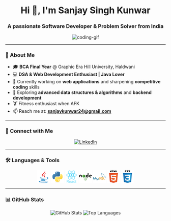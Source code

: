 <h1 align="center">Hi 👋, I'm Sanjay Singh Kunwar</h1>
<h3 align="center">A passionate Software Developer & Problem Solver from India</h3>

<p align="center">
  <img src="https://media1.giphy.com/media/qgQUggAC3Pfv687qPC/giphy.gif" width="400" alt="coding-gif"/>
</p>

---

### 🚀 About Me  
- 🎓 **BCA Final Year** @ Graphic Era Hill University, Haldwani  
- 💻 **DSA & Web Development Enthusiast | Java Lover**  
- 🔭 Currently working on **web applications** and sharpening **competitive coding** skills  
- 🌱 Exploring **advanced data structures & algorithms** and **backend development**  
- 🏋️ Fitness enthusiast when AFK  
- 📫 Reach me at: **sanjaykunwar24@gmail.com**

---

### 🤝 Connect with Me  
<p align="center">
  <a href="https://www.linkedin.com/in/sanjay-kunwar-8a8803320" target="_blank">
    <img src="https://raw.githubusercontent.com/rahuldkjain/github-profile-readme-generator/master/src/images/icons/Social/linked-in-alt.svg" alt="LinkedIn" height="40" width="40"/>
  </a>
</p>

---

### 🛠️ Languages & Tools  
<p align="center">
  <a href="https://www.java.com" target="_blank"><img src="https://raw.githubusercontent.com/devicons/devicon/master/icons/java/java-original.svg" alt="Java" width="40" height="40"/></a>
  <a href="https://www.python.org" target="_blank"><img src="https://raw.githubusercontent.com/devicons/devicon/master/icons/python/python-original.svg" alt="Python" width="40" height="40"/></a>
  <a href="https://reactjs.org/" target="_blank"><img src="https://raw.githubusercontent.com/devicons/devicon/master/icons/react/react-original-wordmark.svg" alt="React" width="40" height="40"/></a>
  <a href="https://nodejs.org" target="_blank"><img src="https://raw.githubusercontent.com/devicons/devicon/master/icons/nodejs/nodejs-original-wordmark.svg" alt="NodeJS" width="40" height="40"/></a>
  <a href="https://www.mysql.com/" target="_blank"><img src="https://raw.githubusercontent.com/devicons/devicon/master/icons/mysql/mysql-original-wordmark.svg" alt="MySQL" width="40" height="40"/></a>
  <a href="https://www.w3.org/html/" target="_blank"><img src="https://raw.githubusercontent.com/devicons/devicon/master/icons/html5/html5-original-wordmark.svg" alt="HTML5" width="40" height="40"/></a>
  <a href="https://www.w3schools.com/css/" target="_blank"><img src="https://raw.githubusercontent.com/devicons/devicon/master/icons/css3/css3-original-wordmark.svg" alt="CSS3" width="40" height="40"/></a>
</p>

---

### 📊 GitHub Stats  
<p align="center">
  <img src="https://github-readme-stats.vercel.app/api?username=sanjay-singh-kunwar&show_icons=true&theme=tokyonight" alt="GitHub Stats" height="160"/>
  <img src="https://github-readme-stats.vercel.app/api/top-langs/?username=sanjay-singh-kunwar&layout=compact&theme=tokyonight" alt="Top Languages" height="160"/>
</p>
